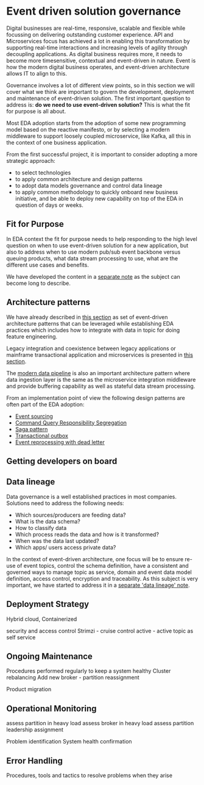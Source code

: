 # Event driven solution governance

Digital businesses are real-time, responsive, scalable and flexible while focussing on delivering
outstanding customer experience. API and Microservices focus has achieved a lot in enabling
this transformation by supporting real-time interactions and increasing levels of agility through
decoupling applications. As digital business requires more, it needs to become more timesensitive,
contextual and event-driven in nature. Event is how the modern digital business operates, and event-driven
architecture allows IT to align to this.

Governance involves a lot of different view points, so in this section we will cover what we think are important to govern the development, deployment and maintenance of event-driven solution. The first important question to address is: **do we need to use event-driven solution?** This is what the fit for purpose is all about.

Most EDA adoption starts from the adoption of some new programming model based on the reactive manifesto, or by selecting a modern middleware to support loosely coupled microservice, like Kafka, all this in the context of one business application.

From the first successful project, it is important to consider adopting a more strategic approach:

* to select technologies
* to apply common architecture and design patterns
* to adopt data models governance and control data lineage
* to apply common methodology to quickly onboard new business initiative, and be able to deploy new capability on top of the EDA in question of days or weeks.

## Fit for Purpose

In EDA context the fit for purpose needs to help responding to the high level question on when to use event-driven solution for a new application, but also to address when to use modern pub/sub event backbone versus queuing products, what data stream processing to use, what are the different use cases and benefits.

We have developed the content in a [separate note](../../concepts/fit-to-purpose) as the subject can become long to describe.

## Architecture patterns

We have already described in [this section](../../eda/#components-of-the-architecture) as set of event-driven architecture patterns that can be leveraged while establishing EDA practices which includes how to integrate with data in topic for doing feature engineering. 

Legacy integration and coexistence between legacy applications or mainframe transactional application and microservices is presented in [this section](../../introduction/reference-architecture/#legacy-integration).

The [modern data pipeline](../../introduction/reference-architecture/#modern-data-lake) is also an important architecture pattern where data ingestion layer is the same as the microservice integration middleware and provide buffering capability as well as stateful data stream processing.

From an implementation point of view the following design patterns are often part of the EDA adoption:

* [Event sourcing](./event-sourcing/index.md)
* [Command Query Responsibility Segregation](./cqrs/index.md)
* [Saga pattern](./saga/index.md)
* [Transactional outbox](./index.md/#transactional-outbox)
* [Event reprocessing with dead letter](./dlq/index.md)


## Getting developers on board

## Data lineage

Data governance is a well established practices in most companies. Solutions need to address the following needs:

* Which sources/producers are feeding data?
* What is the data schema?
* How to classify data
* Which process reads the data and how is it transformed?
* When was the data last updated?
* Which apps/ users access private data?

In the context of event-driven architecture, one focus will be to ensure re-use of event topics, 
control the schema definition, have a consistent and governed ways to manage topic as service, 
domain and event data model definition, access control, encryption and traceability. 
As this subject is very important, we have started to address it in a [separate 'data lineage' note](../../methodology/data-lineage/).

## Deployment Strategy

Hybrid cloud, Containerized


security and access control
Strimzi - cruise control
active - active
topic as self service

## Ongoing Maintenance

Procedures performed regularly to keep a system healthy
Cluster rebalancing
 Add new broker - partition reassignment

Product migration


## Operational Monitoring 

assess partition in heavy load
assess broker in heavy load
assess partition leadership assignment

Problem identification
System health confirmation

## Error Handling

Procedures, tools and tactics to resolve problems when they arise